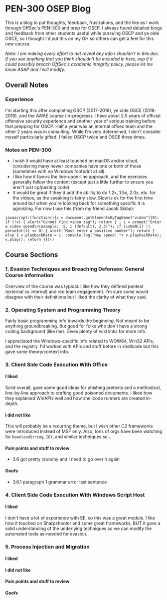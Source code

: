 # PEN-300 OSEP Blog
This is a blog to put thoughts, feedback, frustrations, and the like as I work through OffSec's PEN-300 and prep for OSEP. I always found detailed blogs and feedback from other students useful while pursuing OSCP and ye olde OSCE, so I thought I'd put this on my GH so others can get a feel for this new course.

*Note: I am making every effort to not reveal any info I shouldn't in this doc. If you see anything that you think shouldn't be included in here, esp if it could possibly breach OffSec's academic integrity policy, please let me know ASAP and I will modify.*

## Overall Notes
### Experience
I'm starting this after completing OSCP (2017-2018), ye olde OSCE (2018-2019), and the AWAE course (in-progress). I have about 2.5 years of official offensive security experience and another year of serious training before that prepping for OSCP. Half a year was an internal offsec team and the other 2 years was in consulting. While I'm very determined, I don't consider myself particularly gifted. I failed OSCP twice and OSCE three times.

### Notes on PEN-300
- I wish it would have at least touched on macOS and/or cloud, considering many newer companies have one or both of those (sometimes with no Windows footprint at all).
- I like how it favors the line-upon-line approach, and the exercises generally follow the content (except just a little further to ensure you aren't just cp/pasting code)
- It would be great if they'd add the ability to do 1.2x, 1.5x, 2.0x, etc. for the videos, as the speaking is fairly slow. Slow is ok for the first time around but when you're looking back for something specific it is agonizing. For now I use this (from my friend Jacob Skiba):
```
javascript:(function(){v = document.getElementsByTagName("video")[0]; if (!v) { alert("Cannot find video tag"); return } ; i = prompt("Enter a video speed\n(example: .5, 1 (default), 2.3)"); if (isNaN(i) || parseInt(i) <= 0) { alert("Must enter a positive number"); return } else { v.playbackRate = i; console.log("New speed: "+ v.playbackRate); v.play(); return }})()
```

## Course Sections
### 1. Evasion Techniques and Breaching Defenses: General Course Information
Overview of the course was typical. I like how they defined pentest (external vs internal) and red team engagement. I'm sure some would disagree with their definitions but I liked the clarity of what they said.

### 2. Operating System and Programming Theory
Fairly basic programming info towards the beginning. Not meant to be anything groundbreaking. But good for folks who don't have a strong coding background (like me). Gives plenty of wiki links for more info.

I appreciated the Windows-specific info related to WOW64, Win32 APIs, and the registry. I'd worked with APIs and stuff before in shellcode but this gave some theory/context info.

### 3. Client Side Code Execution With Office
#### I liked
Solid overall, gave some good ideas for phishing pretexts and a methodical, line-by-line approach to crafting good poisoned documents. I liked how they explained WinAPIs well and how shellcode runners are created in-depth.

#### I did not like
This will probably be a recurring theme, but I wish other C2 frameworks were introduced instead of MSF only. Also, tons of orgs have been watching for `DownloadString`, `IEX`, and similar techniques so...

#### Pain points and stuff to review
- 3.6 got pretty crunchy and I need to go over it again

#### Goofs
- 3.6.1 paragraph 1 grammar error last sentence

### 4. Client Side Code Execution With Windows Script Host
#### I liked
I don't have a lot of experience with SE, so this was a great module. I like how it touched on Sharpshooter and some great frameworks, BUT it gave a solid understanding of the underlying techniques so we can modify the automated tools as-needed for evasion.

### 5. Process Injection and Migration
#### I liked

#### I did not like

#### Pain points and stuff to review

#### Goofs
